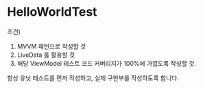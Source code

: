 # HelloWorldTest

조건)
1. MVVM 패턴으로 작성할 것
2. LiveData 를 활용할 것
3. 해당 ViewModel 테스트 코드 커버리지가
100%에 가깝도록 작성할 것.

항상 유닛 테스트를 먼저 작성하고, 실제 구현부를 작성하도록 합니다.
